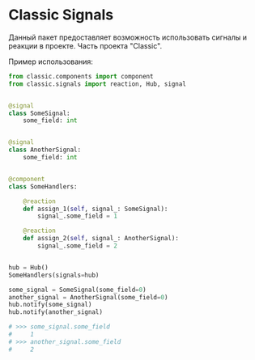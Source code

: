 # Classic Signals

Данный пакет предоставляет возможность использовать сигналы и реакции в проекте.
Часть проекта "Classic".

Пример использования:

```python
from classic.components import component
from classic.signals import reaction, Hub, signal


@signal
class SomeSignal:
    some_field: int


@signal
class AnotherSignal:
    some_field: int


@component
class SomeHandlers:

    @reaction
    def assign_1(self, signal_: SomeSignal):
        signal_.some_field = 1

    @reaction
    def assign_2(self, signal_: AnotherSignal):
        signal_.some_field = 2


hub = Hub()
SomeHandlers(signals=hub)

some_signal = SomeSignal(some_field=0)
another_signal = AnotherSignal(some_field=0)
hub.notify(some_signal)
hub.notify(another_signal)

# >>> some_signal.some_field
#     1
# >>> another_signal.some_field
#     2
```